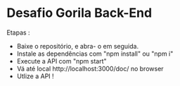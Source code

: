 # Desafio Gorila Back-End

Etapas :

* Baixe o repositório, e abra- o em seguida.
* Instale as dependências com "npm install" ou "npm i"
* Execute a API com "npm start"
* Vá até local http://localhost:3000/doc/ no browser
* Utlize a API !
